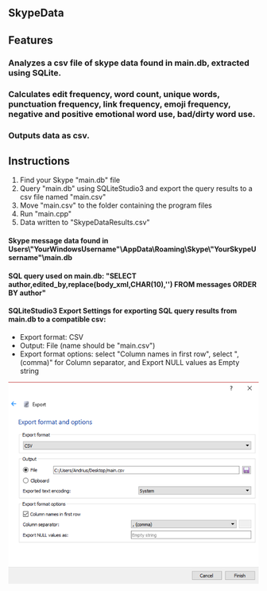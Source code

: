 SkypeData
-----------------

## Features
### Analyzes a csv file of skype data found in main.db, extracted using SQLite.
### Calculates edit frequency, word count, unique words, punctuation frequency, link frequency, emoji frequency, negative and positive emotional word use, bad/dirty word use.
### Outputs data as csv.


## Instructions
1. Find your Skype "main.db" file
2. Query "main.db" using SQLiteStudio3 and export the query results to a csv file named "main.csv"
3. Move "main.csv" to the folder containing the program files
4. Run "main.cpp"
5. Data written to "SkypeDataResults.csv"

#### Skype message data found in Users\\"YourWindowsUsername"\\AppData\\Roaming\\Skype\\"YourSkypeUsername"\\main.db
#### SQL query used on main.db: "SELECT author,edited_by,replace(body_xml,CHAR(10),'') FROM messages ORDER BY author"
#### SQLiteStudio3 Export Settings for exporting SQL query results from main.db to a compatible csv:
 * Export format: CSV
 * Output: File (name should be "main.csv")
 * Export format options: select "Column names in first row", select ", (comma)" for Column separator, and Export NULL values as Empty string

 ![alt text](https://github.com/gobisa/SkypeData/blob/master/SQLiteStudioCSVSettings.PNG "SQLiteStudio CSV Settings")
